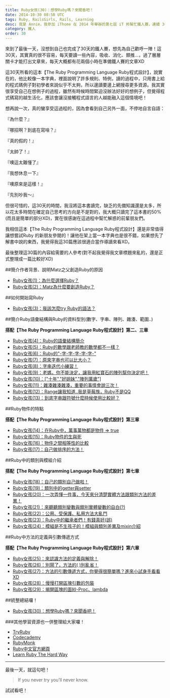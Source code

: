 ```yaml
---
title: Ruby女孩(30)：想學Ruby嗎？來聞香吧！
date: 2014-10-30 08:58 UTC
tags: Ruby, RailsGirls, Rails, Learning
desc: 我是 Annie，我參加 iThome 在 2014 年舉辦的第七屆 iT 邦幫忙鐵人賽，連續 30 天不中斷地記錄自己學習 Ruby 的歷程，這一系列 30 篇文章，推薦給跟我一樣初學 Ruby 約半年的朋友參考。
category: 鐵人
order: 30
---
```


來到了最後一天，沒想到自己也完成了30天的鐵人賽，想先為自己歡呼一陣！這30天，其實真的很不容易，每天要讀一些內容，吸收、消化、類推...，過了層層關卡才能打出文章來，每天大概都有花兩個小時在準備鐵人賽的文章XD

這30天所看的這本【The Ruby Programming Language Ruby程式設計】，說實在的，他比較像一本字典，裡面說明了許多規則、特例，讀的過程中，只用書上給的程式碼例子對初學者來說似乎不太夠，所以邊讀要邊上網搜尋更多資源。我其實很享受自己在想例子的過程，雖然有時候時間緊迫沒辦法好好的想例子，但覺得程式碼寫的越生活化，應該會讓沒接觸程式語言的人越能融入這個情境吧！

想再說一次，真的蠻享受這過程的，因為會看到自己另外一面，不停地自言自語：

『為什麼？』

『哪招啊？到底在寫啥？』

『真的假的！』

『太帥了！』

『噢這太難懂了』

『我想休息一下』

『噢原來是這樣！』

『先別吵我～』

但很可惜的，這30天的時間，我沒將這本書讀完，缺乏的先備知識還是太多，所以花太多時間在確定自己思考的方向是不是對的，我大概只讀完了這本書的50%(而且是簡單的部分XD)，實在很感謝在這過程中幫忙解惑的前輩朋友們。

我相信這本【The Ruby Programming Language Ruby程式設計】還是非常值得讓想嘗試Ruby 的新朋友參閱的！讓他在架上當一本字典也是很不錯，如果想先了解書中說的東西，我覺得我這30篇應該很適合當作導讀來看XD。

最後整理這30篇的內容給需要的人參考(對不起我覺得我文章標題來亂的，還是正式整理成一篇比較好XD)

##簡介作者背景、說明Matz之父創造Ruby的原因

- [Ruby女孩(1)：為什麼選擇Ruby？](/ironman/2014-10-01-ruby-girl-1-why-ruby.html)
- [Ruby女孩(2)：Matz為什麼要創造Ruby？](/ironman/2014-10-02-ruby-girl-2-why-matz-created-ruby.html)

##如何開始寫Ruby

- [Ruby女孩(3)：我該怎麼try Ruby的語法？](/ironman/2014-10-03-ruby-girl-3-how-to-try-ruby.html)

##簡介Ruby語彙結構與Ruby的資料型別(數字、字串、陣列、雜湊、範圍..)

**搭配【The Ruby Programming Language Ruby程式設計】第二、三章**

- [Ruby女孩(4)：Ruby的語彙結構簡介](/ironman/2014-10-04-ruby-girl-4-ruby-intro.html)
- [Ruby女孩(5)：Ruby的數學跟老師教的數學都不一樣？](/ironman/2014-10-05-ruby-girl-5-ruby-math-intro.html)
- [Ruby女孩(6)：Ruby的"-字-字-字-字-字-"](/ironman/2014-10-06-ruby-girl-6-ruby-string-intro.html)
- [Ruby女孩(7)：原來字串也可以比大小？](/ironman/2014-10-07-ruby-girl-7-ruby-string-compare.html)
- [Ruby女孩(8)：字串迭代小練習！](/ironman/2014-10-08-ruby-girl-8-ruby-string-each-char.html)
- [Ruby女孩(9)：老媽，你不能決定，讓我用紅寶石的陣列幫你決定吧！](/ironman/2014-10-09-ruby-girl-9-ruby-array-life-example.html)
- [Ruby女孩(10)：["十年","好姐妹","陣列萬歲"]](/ironman/2014-10-10-ruby-girl-10-ruby-array-intro.html)
- [Ruby女孩(11)：雜湊雜湊雜湊，重要的事情會說三次！](/ironman/2014-10-11-ruby-girl-11-ruby-hash-intro.html)
- [Ruby女孩(12)：Range讓我知道..我是草莓族，Ruby不是QQ](/ironman/2014-10-12-ruby-girl-12-ruby-range-intro.html)
- [Ruby女孩(13)：到底字串跟符號什麼時候使用比較好？](/ironman/2014-10-13-ruby-girl-13-ruby-string-vs-symbol.html)

##Ruby物件的特點

**搭配【The Ruby Programming Language Ruby程式設計】第三章**

- [Ruby女孩(14)：在Ruby中，萬事萬物都是物件 => true](/ironman/2014-10-14-ruby-girl-14-ruby-object-intro.html)
- [Ruby女孩(15)：Ruby物件的生與死](/ironman/2014-10-15-ruby-girl-15-ruby-object-life.html)
- [Ruby女孩(16)：物件之間相等性的比較](/ironman/2014-10-16-ruby-girl-16-ruby-equal-method.html)
- [Ruby女孩(17)：自己做排序的方法！](/ironman/2014-10-17-ruby-girl-17-ruby-order-method.html)

##Ruby中的類別與模組介紹

**搭配【The Ruby Programming Language Ruby程式設計】第七章**

- [Ruby女孩(18)：自己的類別自己做啦！](/ironman/2014-10-18-ruby-girl-18-ruby-class-diy.html)
- [Ruby女孩(19)：類別中的getter與setter](/ironman/2014-10-19-ruby-girl-19-ruby-class-getter-setter.html)
- [Ruby女孩(20)：一次弄懂一件事，今天來分清楚實體方法跟類別方法的差異！](/ironman/2014-10-20-ruby-girl-20-ruby-instance-and-class-methods.html)
- [Ruby女孩(21)：來聽聽類別變數與類別實體變數的自白(?)](/ironman/2014-10-21-ruby-girl-21-ruby-instance-and-class-variables.html)
- [Ruby女孩(22)：公用、受保護、私用方法大亂鬥](/ironman/2014-10-22-ruby-girl-22-ruby-public-protected-private-methods.html)
- [Ruby女孩(23)：Ruby中的繼承者們！有錢真好(誤)](/ironman/2014-10-23-ruby-girl-23-ruby-inherit.html)
- [Ruby女孩(24)：模組是不生孩子的！模組與類別差異及mixin介紹](/ironman/2014-10-24-ruby-girl-24-ruby-module-class.html)

##Ruby中方法的定義與引數傳遞方式

**搭配【The Ruby Programming Language Ruby程式設計】第六章**

- [Ruby女孩(25)：來認識方法的定義與解除！](/ironman/2014-10-25-ruby-girl-25-ruby-method-def-undef.html)
- [Ruby女孩(26)：別鬧了，方法的( )別亂省！](/ironman/2014-10-26-ruby-girl-26-ruby-method-rule.html)
- [Ruby女孩(27)：方法的引數傳遞方式，你覺得很簡單嗎？進來小試身手看看XD](/ironman/2014-10-27-ruby-girl-27-ruby-method-test.html)
- [Ruby女孩(28)：慢慢打開區塊引數的包裝](/ironman/2014-10-28-ruby-girl-28-ruby-block.html)
- [Ruby女孩(29)：揭開區塊的面紗-Proc、lambda](/ironman/2014-10-29-ruby-girl-29-ruby-proc-lambda.html)

##統整總結囉！

- [Ruby女孩(30)：想學Ruby嗎？來聞香吧！](/ironman/2014-10-30-ruby-girl-30-ruby-learning-outline.html)


###其他學習資源也一併整理給大家囉！

- [TryRuby](http://tryruby.org/)
- [Codecademy](http://www.codecademy.com/learn)
- [RubyMonk](https://rubymonk.com/learning/books/18-ruby/)
- [Ruby中文官方網頁](https://www.ruby-lang.org/zh_tw/)
- [Learn Ruby The Hard Way](http://lrthw.github.io/)

---

最後一天，就這句吧！

> If you never try you’ll never know.

試試看吧！
